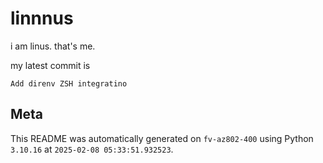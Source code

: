 # linnnus

i am linus. that's me.

my latest commit is

```
Add direnv ZSH integratino
```

## Meta

This README was automatically generated on `fv-az802-400` using Python
`3.10.16` at `2025-02-08 05:33:51.932523`.
